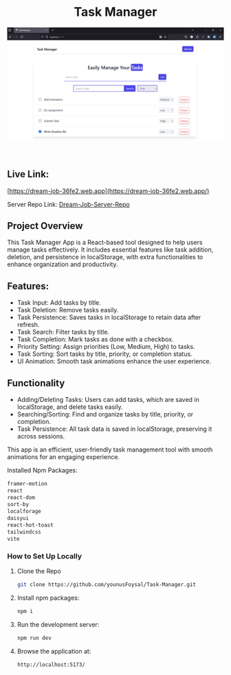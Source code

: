 

<h1 align="center">Task Manager</h1>

<p align="center">
  <img src="public/Taskmanager.png" alt="Dream Job Client">
</p>
<br>

## Live Link:
[https://dream-job-36fe2.web.app](https://dream-job-36fe2.web.app/)

Server Repo Link: [Dream-Job-Server-Repo](https://github.com/younusFoysal/Dream-Job-Server)

## Project Overview
This Task Manager App is a React-based tool designed to help users manage tasks effectively.
It includes essential features like task addition, deletion, and persistence in localStorage,
with extra functionalities to enhance organization and productivity.

## Features:
* Task Input: Add tasks by title.
* Task Deletion: Remove tasks easily.
* Task Persistence: Saves tasks in localStorage to retain data after refresh.
* Task Search: Filter tasks by title.
* Task Completion: Mark tasks as done with a checkbox.
* Priority Setting: Assign priorities (Low, Medium, High) to tasks.
* Task Sorting: Sort tasks by title, priority, or completion status.
* UI Animation: Smooth task animations enhance the user experience.

## Functionality
* Adding/Deleting Tasks: Users can add tasks, which are saved in localStorage, and delete tasks easily.
* Searching/Sorting: Find and organize tasks by title, priority, or completion.
* Task Persistence: All task data is saved in localStorage, preserving it across sessions.

This app is an efficient, user-friendly task management tool with smooth animations for an engaging experience.




Installed Npm Packages:
```
framer-motion
react
react-dom
sort-by
localforage
daisyui
react-hot-toast
tailwindcss
vite
```

### How to Set Up Locally

1. Clone the Repo 
    ```sh
   git clone https://github.com/younusFoysal/Task-Manager.git
   ```
2. Install npm packages:
    ```sh
    npm i
    ```
2. Run the development server:
    ```sh
    npm run dev
    ```
3. Browse the application at:
    ```sh
    http://localhost:5173/
    ```